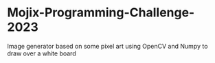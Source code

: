 # Mojix-Programming-Challenge-2023
Image generator based on some pixel art using OpenCV and Numpy to draw over a white board
